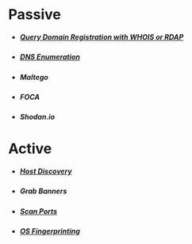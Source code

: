 # Passive
* ##### [Query Domain Registration with WHOIS or RDAP](DomainRegistration.md)
* ##### [DNS Enumeration](DnsEnumeration.md)
* ##### Maltego
* ##### FOCA
* ##### Shodan.io

# Active
* ##### [Host Discovery](HostDiscovery.md)
* ##### Grab Banners
* ##### [Scan Ports](PortScan.md)
* ##### [OS Fingerprinting](OSFingerprinting.md)
